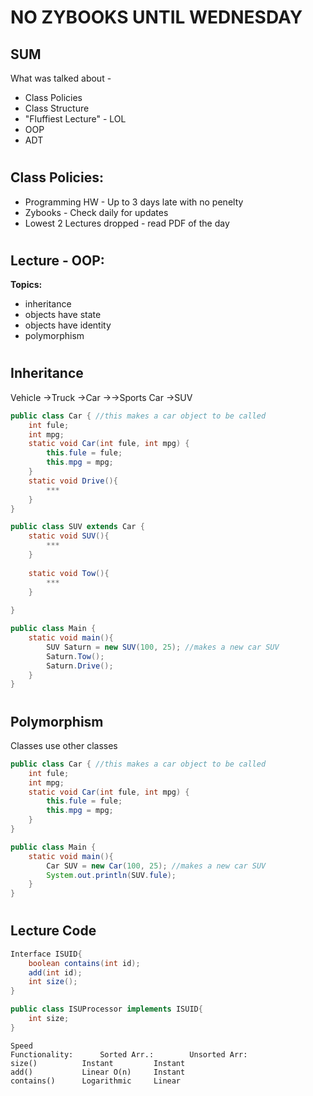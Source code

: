 # **NO ZYBOOKS UNTIL WEDNESDAY**
## **SUM**
What was talked about -

- Class Policies
- Class Structure
- "Fluffiest Lecture" - LOL
- OOP
- ADT

#
## **Class Policies:**

- Programming HW - Up to 3 days late with no penelty
- Zybooks - Check daily for updates
- Lowest 2 Lectures dropped - read PDF of the day

#
## **Lecture - OOP:**

**Topics:**

- inheritance
- objects have state
- objects have identity
- polymorphism

#
## **Inheritance**
Vehicle
->Truck
->Car
->->Sports Car
->SUV
``` java
public class Car { //this makes a car object to be called
	int fule;
	int mpg;
	static void Car(int fule, int mpg) {
		this.fule = fule;
		this.mpg = mpg;
	}
	static void Drive(){
		***
	}
}

public class SUV extends Car { 
	static void SUV(){
		***
	}
	
	static void Tow(){
		***
	}
	
}

public class Main {
	static void main(){
		SUV Saturn = new SUV(100, 25); //makes a new car SUV
		Saturn.Tow();
		Saturn.Drive();
	}
}
```

#
## **Polymorphism**
Classes use other classes
``` java
public class Car { //this makes a car object to be called
	int fule;
	int mpg;
	static void Car(int fule, int mpg) {
		this.fule = fule;
		this.mpg = mpg;
	}
}

public class Main { 
	static void main(){
		Car SUV = new Car(100, 25); //makes a new car SUV
		System.out.println(SUV.fule);
	}
}
```

#
## **Lecture Code**
``` java
Interface ISUID{
	boolean contains(int id);
	add(int id);
	int size();
}

public class ISUProcessor implements ISUID{
	int size;
}
```
```
Speed
Functionality:		Sorted Arr.:		Unsorted Arr:
size()			Instant			Instant
add()			Linear O(n)		Instant
contains()		Logarithmic		Linear
```
